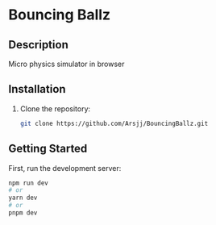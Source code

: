 # Bouncing Ballz

## Description
Micro physics simulator in browser

## Installation

1. Clone the repository:

   ```bash
   git clone https://github.com/Arsjj/BouncingBallz.git

## Getting Started

First, run the development server:

```bash
npm run dev
# or
yarn dev
# or
pnpm dev
   